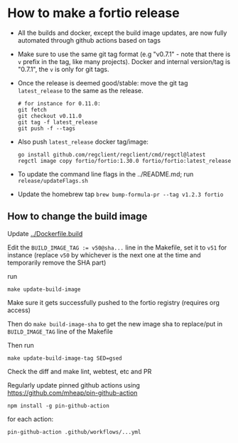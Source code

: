 # How to make a fortio release

- All the builds and docker, except the build image updates, are now fully automated through github actions based on tags

- Make sure to use the same git tag format (e.g "v0.7.1" - note that there is `v` prefix in the tag, like many projects). Docker and internal version/tag is "0.7.1", the `v` is only for git tags.

- Once the release is deemed good/stable: move the git tag `latest_release` to the same as the release.

  ```Shell
  # for instance for 0.11.0:
  git fetch
  git checkout v0.11.0
  git tag -f latest_release
  git push -f --tags
  ```

- Also push `latest_release` docker tag/image:
  ```Shell
  go install github.com/regclient/regclient/cmd/regctl@latest
  regctl image copy fortio/fortio:1.30.0 fortio/fortio:latest_release
  ```

- To update the command line flags in the ../README.md; run `release/updateFlags.sh`

- Update the homebrew tap `brew bump-formula-pr --tag v1.2.3 fortio`


## How to change the build image

Update [../Dockerfile.build](../Dockerfile.build)

Edit the `BUILD_IMAGE_TAG := v50@sha...` line in the Makefile, set it to `v51`
for instance (replace `v50` by whichever is the next one at the time and temporarily remove the SHA part)

run

```Shell
make update-build-image
```

Make sure it gets successfully pushed to the fortio registry (requires org access)

Then do `make build-image-sha` to get the new image sha to replace/put in `BUILD_IMAGE_TAG` line of the Makefile

Then run

```Shell
make update-build-image-tag SED=gsed
```

Check the diff and make lint, webtest, etc and PR

Regularly update pinned github actions
using https://github.com/mheap/pin-github-action
```
npm install -g pin-github-action
```
for each action:
```
pin-github-action .github/workflows/...yml
```
